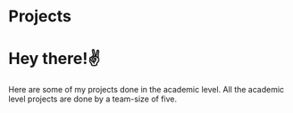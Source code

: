 # Projects
<h1 align="left">Hey there!✌️</h1>
Here are some of my projects done in the academic level.
All the academic level projects are done by a team-size of five. 
